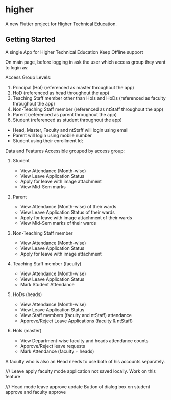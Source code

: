 # higher

A new Flutter project for Higher Technical Education.

## Getting Started

A single App for Higher Technical Education
Keep Offline support

On main page, before logging in ask the user which access group they want to login as:


Access Group Levels:
1. Principal (HoI) (referenced as master throughout the app)
2. HoD (referenced as head throughout the app)
3. Teaching Staff member other than HoIs and HoDs (referenced as faculty throughout the app)
4. Non-Teaching Staff member (referenced as ntStaff throughout the app)
5. Parent (referenced as parent throughout the app)
6. Student (referenced as student throughout the app)

- Head, Master, Faculty and ntStaff will login using email
- Parent will login using mobile number
- Student using their enrollment Id;


Data and Features Accessible grouped by access group:
1. Student
    - View Attendance (Month-wise)
    - View Leave Application Status
    - Apply for leave with image attachment
    - View Mid-Sem marks

2. Parent
    - View Attendance (Month-wise) of their wards
    - View Leave Application Status of their wards
    - Apply for leave with image attachment of their wards
    - View Mid-Sem marks of their wards

3. Non-Teaching Staff member
    - View Attendance (Month-wise)
    - View Leave Application Status
    - Apply for leave with image attachment

4. Teaching Staff member (faculty)
    - View Attendance (Month-wise)
    - View Leave Application Status
    - Mark Student Attendance

5. HoDs (heads)
    - View Attendance (Month-wise)
    - View Leave Application Status
    - View Staff members (faculty and ntStaff) attendance
    - Approve/Reject Leave Applications (faculty & ntStaff)

6. HoIs (master)
    - View Department-wise faculty and heads attendance counts
    - Approve/Reject leave requests
    - Mark Attendance (faculty + heads)

A faculty who is also an Head needs to use both of his accounts separately.


///
Leave apply faculty mode application not saved locally. Work on this feature

/// 
Head mode leave approve
update Button of dialog box on student approve and faculty approve